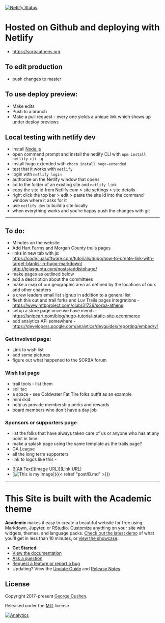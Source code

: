 [![Netlify Status](https://api.netlify.com/api/v1/badges/d7c7e853-0045-4848-99dd-73c6506f0066/deploy-status)](https://app.netlify.com/sites/sorbaathens/deploys)

# Hosted on Github and deploying with Netlify

+ https://sorbaathens.org

## To edit production

+ push changes to master

## To use deploy preview:

+ Make edits
+ Push to a branch
+ Make a pull request - every one yields a unique link which shows up under deploy previews

## Local testing with netlify dev

+ install [Node.js](https://nodejs.org/en/download/)
+ open command prompt and install the netlify CLI with `npm install netlify-cli -g`
+ install hugo extended with `choco install hugo-extended`
+ test that it works with `netlify`
+ login with `netlify login`
+ authorize on the Netlify window that opens
+ cd to the folder of an existing site and `netlify link`
+ copy the site id from Netlify.com > site settings > site details
+ right click the top bar > edit > paste the site id into the command window where it asks for it
+ use `netlify dev` to build a site locally
+ when everything works and you're happy push the changes with git

* * *

## To do:

+ Minutes on the website
+ Add Hart Farms and Morgan County trails pages
+ links in new tab with js:
https://code.luasoftware.com/tutorials/hugo/how-to-create-link-with-target-blanks-in-hugo-markdown/
http://tejasgupta.com/posts/addjstohugo/
+ make pages as outlined below
+ add a description about the committees
+ make a map of our geographic area as defined by the locations of ours and other chapters
+ a crew leaders email list signup in addition to a general list
+ flesh this out and trail forks and Luv Trails pages integrations - https://www.mtbproject.com/club/31736/sorba-athens
+ setup a store page once we have merch - https://snipcart.com/blog/hugo-tutorial-static-site-ecommerce
+ add analytics API somewhere - https://developers.google.com/analytics/devguides/reporting/embed/v1

### Get involved page:

+ Link to wish list
+ add some pictures
+ figure out what happened to the SORBA forum

### Wish list page

+ trail tools - list them
+ soil tac
+ a space - see Coldwater Fat Tire folks outfit as an example
+ mini skid
+ help us provide membership perks and rewards
+ board members who don't have a day job

### Sponsors or supporters page

+ list the folks that have always taken care of us or anyone who has at any point in time.
+ make a splash page using the same template as the trails page?
+ GA League
+ all the long term supporters
+ link to logos like this - 
- [![Alt Text](Image URL)](Link URL)
- [![This is my image](/path/to/image.png)]({{< relref "post/B.md" >}})

* * *

# This Site is built with the Academic theme
**Academic** makes it easy to create a beautiful website for free using Markdown, Jupyter, or RStudio. Customize anything on your site with widgets, themes, and language packs. [Check out the latest demo](https://academic-demo.netlify.com/) of what you'll get in less than 10 minutes, or [view the showcase](https://sourcethemes.com/academic/#expo).

- [**Get Started**](#install)
- [View the documentation](https://sourcethemes.com/academic/docs/)
- [Ask a question](http://discuss.gohugo.io/)
- [Request a feature or report a bug](https://github.com/gcushen/hugo-academic/issues)
- Updating? View the [Update Guide](https://sourcethemes.com/academic/docs/update/) and [Release Notes](https://sourcethemes.com/academic/updates/)

## License

Copyright 2017-present [George Cushen](https://georgecushen.com).

Released under the [MIT](https://github.com/sourcethemes/academic-kickstart/blob/master/LICENSE.md) license.

[![Analytics](https://ga-beacon.appspot.com/UA-78646709-2/academic-kickstart/readme?pixel)](https://github.com/igrigorik/ga-beacon)
